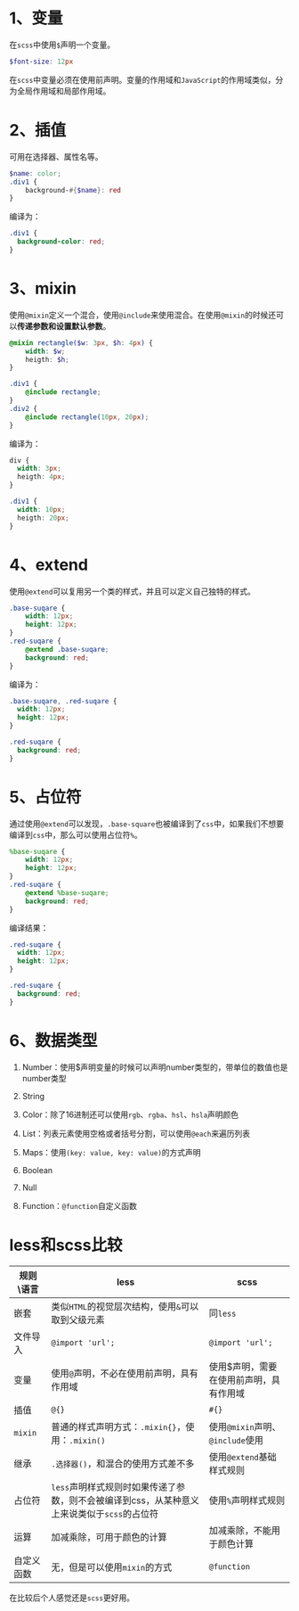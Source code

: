 # 1、变量
在`scss`中使用`$`声明一个变量。
```scss
$font-size: 12px
```
在`scss`中变量必须在使用前声明。变量的作用域和`JavaScript`的作用域类似，分为全局作用域和局部作用域。

# 2、插值

可用在选择器、属性名等。

```scss
$name: color;
.div1 {
    background-#{$name}: red
}
```
编译为：
```css
.div1 {
  background-color: red;
}
```

# 3、mixin

使用`@mixin`定义一个混合，使用`@include`来使用混合。在使用`@mixin`的时候还可以**传递参数和设置默认参数**。

```scss
@mixin rectangle($w: 3px, $h: 4px) {
    width: $w;
    heigth: $h;
}

.div1 {
    @include rectangle;
}
.div2 {
    @include rectangle(10px, 20px);
}
```
编译为：
```css
div {
  width: 3px;
  heigth: 4px;
}

.div1 {
  width: 10px;
  heigth: 20px;
}
```

# 4、extend
使用`@extend`可以复用另一个类的样式，并且可以定义自己独特的样式。

```scss
.base-suqare {
    width: 12px;
    height: 12px;
}
.red-suqare {
    @extend .base-suqare;
    background: red;
}
```
编译为：
```css
.base-suqare, .red-suqare {
  width: 12px;
  height: 12px;
}

.red-suqare {
  background: red;
}
```

# 5、占位符

通过使用`@extend`可以发现，`.base-square`也被编译到了`css`中，如果我们不想要编译到`css`中，那么可以使用占位符`%`。
```scss
%base-suqare {
    width: 12px;
    height: 12px;
}
.red-suqare {
    @extend %base-suqare;
    background: red;
}
```
编译结果：
```css
.red-suqare {
  width: 12px;
  height: 12px;
}

.red-suqare {
  background: red;
}
```

# 6、数据类型

1. Number：使用$声明变量的时候可以声明number类型的，带单位的数值也是number类型


2. String
3. Color：除了16进制还可以使用`rgb`、`rgba`、`hsl`、`hsla`声明颜色


4. List：列表元素使用空格或者括号分割，可以使用`@each`来遍历列表
5. Maps：使用`(key: value, key: value)`的方式声明
6. Boolean
7. Null
8. Function：`@function`自定义函数


# less和scss比较

规则\语言 | less | scss
---|--- | --
嵌套 | 类似`HTML`的视觉层次结构，使用`&`可以取到父级元素 | 同`less`
文件导入 | `@import 'url';` | `@import 'url';`
变量 | 使用`@`声明，不必在使用前声明，具有作用域 | 使用$声明，需要在使用前声明，具有作用域
插值 | `@{}` | `#{}`
`mixin` | 普通的样式声明方式：`.mixin{}`，使用：`.mixin()` | 使用`@mixin`声明、`@include`使用
继承 | `.选择器()`，和混合的使用方式差不多 | 使用`@extend`基础样式规则
占位符 | `less`声明样式规则时如果传递了参数，则不会被编译到css，从某种意义上来说类似于`scss`的占位符 | 使用`%`声明样式规则
运算 | 加减乘除，可用于颜色的计算 | 加减乘除，不能用于颜色计算
自定义函数 | 无，但是可以使用`mixin`的方式 | `@function`

在比较后个人感觉还是`scss`更好用。


